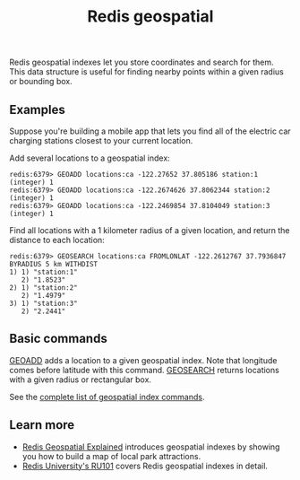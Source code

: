 ﻿---
title: "Redis geospatial"
linkTitle: "Geospatial"
weight: 9
description: >
    Introduction to the Redis Geospatial data type
---

Redis geospatial indexes let you store coordinates and search for them. This data structure is useful for finding nearby points within a given radius or bounding box.

## Examples

Suppose you're building a mobile app that lets you find all of the electric car charging stations closest to your current location.

Add several locations to a geospatial index:
```
redis:6379> GEOADD locations:ca -122.27652 37.805186 station:1
(integer) 1
redis:6379> GEOADD locations:ca -122.2674626 37.8062344 station:2
(integer) 1
redis:6379> GEOADD locations:ca -122.2469854 37.8104049 station:3
(integer) 1
```

Find all locations with a 1 kilometer radius of a given location, and return the distance to each location:
```
redis:6379> GEOSEARCH locations:ca FROMLONLAT -122.2612767 37.7936847 BYRADIUS 5 km WITHDIST
1) 1) "station:1"
   2) "1.8523"
2) 1) "station:2"
   2) "1.4979"
3) 1) "station:3"
   2) "2.2441"
```

## Basic commands

[GEOADD](/commands/geoadd) adds a location to a given geospatial index. Note that longitude comes before latitude with this command.
[GEOSEARCH](/commands/geosearch) returns locations with a given radius or rectangular box.

See the [complete list of geospatial index commands](https://redis.io/commands/?group=geo).

## Learn more

* [Redis Geospatial Explained](https://www.youtube.com/watch?v=qftiVQraxmI) introduces geospatial indexes by showing you how to build a map of local park attractions.
* [Redis University's RU101](https://university.redis.com/courses/ru101/) covers Redis geospatial indexes in detail.
